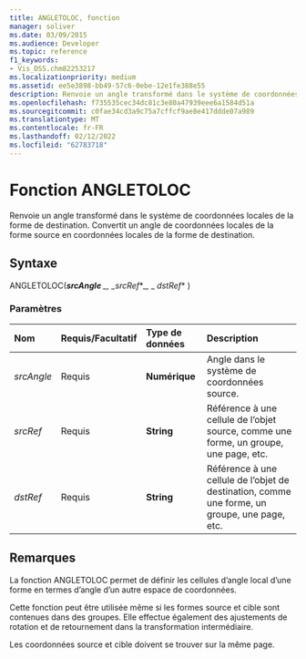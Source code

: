 ```yaml
---
title: ANGLETOLOC, fonction
manager: soliver
ms.date: 03/09/2015
ms.audience: Developer
ms.topic: reference
f1_keywords:
- Vis_DSS.chm82253217
ms.localizationpriority: medium
ms.assetid: ee5e3898-bb49-57c6-0ebe-12e1fe388e55
description: Renvoie un angle transformé dans le système de coordonnées locales de la forme de destination. Convertit un angle de coordonnées locales de la forme source en coordonnées locales de la forme de destination.
ms.openlocfilehash: f735535cec34dc81c3e80a47939eee6a1584d51a
ms.sourcegitcommit: c0fae34cd3a9c75a7cffcf9ae8e417ddde07a989
ms.translationtype: MT
ms.contentlocale: fr-FR
ms.lasthandoff: 02/12/2022
ms.locfileid: "62783718"
---
```

# <a name="angletoloc-function"></a>Fonction ANGLETOLOC

Renvoie un angle transformé dans le système de coordonnées locales de la forme de destination. Convertit un angle de coordonnées locales de la forme source en coordonnées locales de la forme de destination. 
    
 
  
## <a name="syntax"></a>Syntaxe

ANGLETOLOC(***srcAngle** _, _*_srcRef_*_, _ *_dstRef_** ) 
  
### <a name="parameters"></a>Paramètres

|**Nom**|**Requis/Facultatif**|**Type de données**|**Description**|
|:-----|:-----|:-----|:-----|
| _srcAngle_ <br/> |Requis  <br/> |**Numérique** <br/> |Angle dans le système de coordonnées source. |
| _srcRef_ <br/> |Requis  <br/> |**String** <br/> | Référence à une cellule de l’objet source, comme une forme, un groupe, une page, etc. |
| _dstRef_ <br/> |Requis  <br/> |**String** <br/> |Référence à une cellule de l’objet de destination, comme une forme, un groupe, une page, etc. |
   
## <a name="remarks"></a>Remarques

La fonction ANGLETOLOC permet de définir les cellules d’angle local d’une forme en termes d’angle d’un autre espace de coordonnées.
  
Cette fonction peut être utilisée même si les formes source et cible sont contenues dans des groupes. Elle effectue également des ajustements de rotation et de retournement dans la transformation intermédiaire.
  
Les coordonnées source et cible doivent se trouver sur la même page.
  

